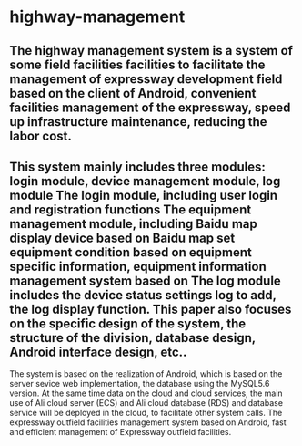 # highway-management
The highway management system is a system of some field facilities facilities to facilitate the management of expressway development field based on the client of Android, convenient facilities management of the expressway, speed up infrastructure maintenance, reducing the labor cost.
---
This system mainly includes three modules: login module, device management module, log module The login module, including user login and registration functions The equipment management module, including Baidu map display device based on Baidu map set equipment condition based on equipment specific information, equipment information management system based on The log module includes the device status settings log to add, the log display function. This paper also focuses on the specific design of the system, the structure of the division, database design, Android interface design, etc..
---
The system is based on the realization of Android, which is based on the server sevice web implementation, the database using the MySQL5.6 version. At the same time data on the cloud and cloud services, the main use of Ali cloud server (ECS) and Ali cloud database (RDS) and database service will be deployed in the cloud, to facilitate other system calls. The expressway outfield facilities management system based on Android, fast and efficient management of Expressway outfield facilities. 
